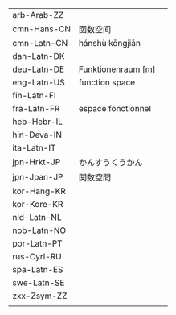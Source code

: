 | | | |
|-|-|-|
| arb-Arab-ZZ |  |  |
| cmn-Hans-CN | 函数空间 |  |
| cmn-Latn-CN | hánshù kōngjiān |  |
| dan-Latn-DK |  |  |
| deu-Latn-DE | Funktionenraum [m] |  |
| eng-Latn-US | function space |  |
| fin-Latn-FI |  |  |
| fra-Latn-FR | espace fonctionnel |  |
| heb-Hebr-IL |  |  |
| hin-Deva-IN |  |  |
| ita-Latn-IT |  |  |
| jpn-Hrkt-JP | かんすうくうかん |  |
| jpn-Jpan-JP | 関数空間 |  |
| kor-Hang-KR |  |  |
| kor-Kore-KR |  |  |
| nld-Latn-NL |  |  |
| nob-Latn-NO |  |  |
| por-Latn-PT |  |  |
| rus-Cyrl-RU |  |  |
| spa-Latn-ES |  |  |
| swe-Latn-SE |  |  |
| zxx-Zsym-ZZ |  |  |
|  |  |  |
